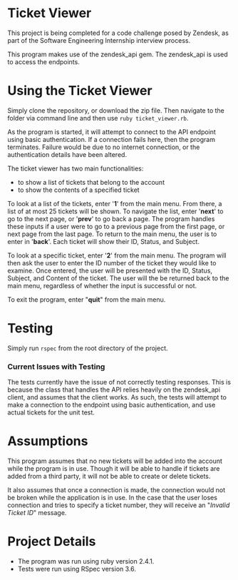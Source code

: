# Ticket Viewer
This project is being completed for a code challenge posed by Zendesk, as part of the Software Engineering Internship interview process.

This program makes use of the zendesk_api gem. The zendesk_api is used to access the endpoints.

# Using the Ticket Viewer
Simply clone the repository, or download the zip file.  Then navigate to the folder via command line and then use `ruby ticket_viewer.rb`.  

As the program is started, it will attempt to connect to the API endpoint using basic authentication.  If a connection fails here, then the program terminates.  Failure would be due to no internet connection, or the authentication details have been altered.

The ticket viewer has two main functionalities:
* to show a list of tickets that belong to the account
* to show the contents of a specified ticket

To look at a list of the tickets, enter '**1**' from the main menu.  From there, a list of at most 25 tickets will be shown.  To navigate the list, enter '**next**' to go to the next page, or '**prev**' to go back a page.  The program handles these inputs if a user were to go to a previous page from the first page, or next page from the last page.  To return to the main menu, the user is to enter in '**back**'.  Each ticket will show their ID, Status, and Subject.

To look at a specific ticket, enter '**2**' from the main menu.  The program will then ask the user to enter the ID number of the ticket they would like to examine.  Once entered, the user will be presented with the ID, Status, Subject, and Content of the ticket.  The user will the be returned back to the main menu, regardless of whether the input is successful or not.

To exit the program, enter "**quit**" from the main menu.

# Testing
Simply run `rspec` from the root directory of the project.

### Current Issues with Testing
The tests currently have the issue of not correctly testing responses.  This is because the class that handles the API relies heavily on the zendesk_api client, and assumes that the client works.  As such, the tests will attempt to make a connection to the endpoint using basic authentication, and use actual tickets for the unit test.

# Assumptions
This program assumes that no new tickets will be added into the account while the program is in use.  Though it will be able to handle if tickets are added from a third party, it will not be able to create or delete tickets.

It also assumes that once a connection is made, the connection would not be broken while the application is in use.  In the case that the user loses connection and tries to specify a ticket number, they will receive an "_Invalid Ticket ID_" message.

# Project Details
* The program was run using ruby version 2.4.1.
* Tests were run using RSpec version 3.6.
